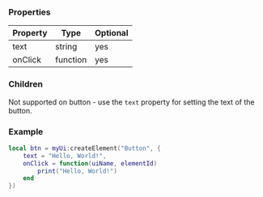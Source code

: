 ### Properties
| Property | Type     | Optional |
|----------|----------|----------|
| text     | string   | yes      |
| onClick  | function | yes      |

### Children
Not supported on button - use the `text` property for setting the text of the button.

### Example
```lua
local btn = myUi:createElement("Button", {
    text = "Hello, World!",
    onClick = function(uiName, elementId)
        print("Hello, World!")
    end
})
```